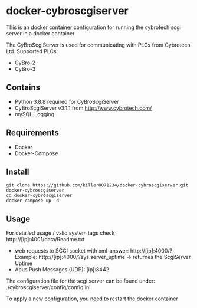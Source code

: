 # docker-cybroscgiserver
This is an docker container configuration for running the cybrotech scgi server in a docker container

The CyBroScgiServer is used for communicating with PLCs from Cybrotech Ltd.
Supported PLCs:
- CyBro-2
- CyBro-3

## Contains

- Python 3.8.8 required for CyBroScgiServer
- CyBroScgiServer v3.1.1 from http://www.cybrotech.com/
- mySQL-Logging

## Requirements

- Docker
- Docker-Compose

## Install

```
git clone https://github.com/killer0071234/docker-cybroscgiserver.git docker-cybroscgiserver
cd docker-cybroscgiserver
docker-compose up -d
```

## Usage

For detailed usage / valid system tags check http://[ip]:4001/data/Readme.txt

- web requests to SCGI socket with xml-answer: http://[ip]:4000/?
  Example: http://[ip]:4000/?sys.server_uptime -> returnes the ScgiServer Uptime
- Abus Push Messages (UDP): [ip]:8442

The configuration file for the scgi server can be found under:
./cybroscgiserver/config/config.ini

To apply a new configuration, you need to restart the docker container